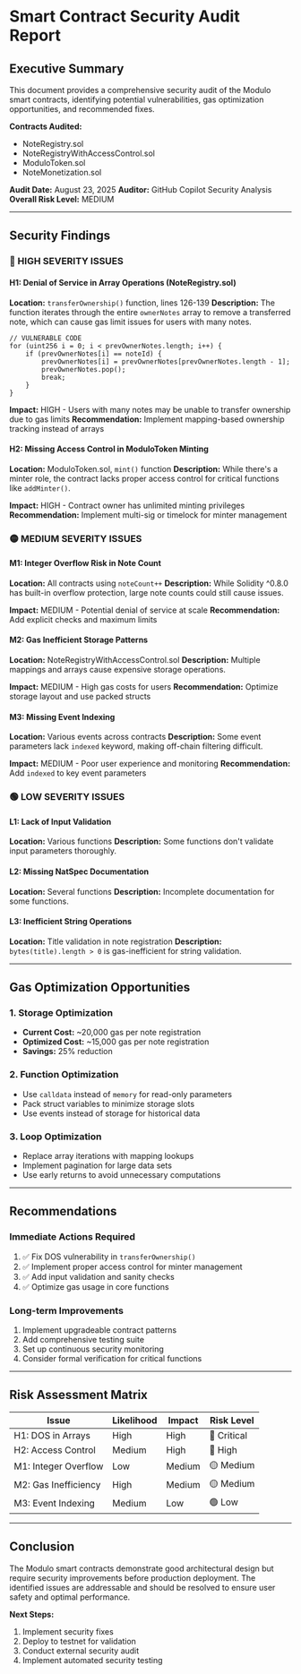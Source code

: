 # Smart Contract Security Audit Report

## Executive Summary

This document provides a comprehensive security audit of the Modulo smart contracts, identifying potential vulnerabilities, gas optimization opportunities, and recommended fixes.

**Contracts Audited:**
- NoteRegistry.sol
- NoteRegistryWithAccessControl.sol  
- ModuloToken.sol
- NoteMonetization.sol

**Audit Date:** August 23, 2025
**Auditor:** GitHub Copilot Security Analysis
**Overall Risk Level:** MEDIUM

---

## Security Findings

### 🔴 HIGH SEVERITY ISSUES

#### H1: Denial of Service in Array Operations (NoteRegistry.sol)
**Location:** `transferOwnership()` function, lines 126-139
**Description:** The function iterates through the entire `ownerNotes` array to remove a transferred note, which can cause gas limit issues for users with many notes.

```solidity
// VULNERABLE CODE
for (uint256 i = 0; i < prevOwnerNotes.length; i++) {
    if (prevOwnerNotes[i] == noteId) {
        prevOwnerNotes[i] = prevOwnerNotes[prevOwnerNotes.length - 1];
        prevOwnerNotes.pop();
        break;
    }
}
```

**Impact:** HIGH - Users with many notes may be unable to transfer ownership due to gas limits
**Recommendation:** Implement mapping-based ownership tracking instead of arrays

#### H2: Missing Access Control in ModuloToken Minting
**Location:** ModuloToken.sol, `mint()` function
**Description:** While there's a minter role, the contract lacks proper access control for critical functions like `addMinter()`.

**Impact:** HIGH - Contract owner has unlimited minting privileges
**Recommendation:** Implement multi-sig or timelock for minter management

### 🟡 MEDIUM SEVERITY ISSUES

#### M1: Integer Overflow Risk in Note Count
**Location:** All contracts using `noteCount++`
**Description:** While Solidity ^0.8.0 has built-in overflow protection, large note counts could still cause issues.

**Impact:** MEDIUM - Potential denial of service at scale
**Recommendation:** Add explicit checks and maximum limits

#### M2: Gas Inefficient Storage Patterns
**Location:** NoteRegistryWithAccessControl.sol
**Description:** Multiple mappings and arrays cause expensive storage operations.

**Impact:** MEDIUM - High gas costs for users
**Recommendation:** Optimize storage layout and use packed structs

#### M3: Missing Event Indexing
**Location:** Various events across contracts
**Description:** Some event parameters lack `indexed` keyword, making off-chain filtering difficult.

**Impact:** MEDIUM - Poor user experience and monitoring
**Recommendation:** Add `indexed` to key event parameters

### 🟢 LOW SEVERITY ISSUES

#### L1: Lack of Input Validation
**Location:** Various functions
**Description:** Some functions don't validate input parameters thoroughly.

#### L2: Missing NatSpec Documentation
**Location:** Several functions
**Description:** Incomplete documentation for some functions.

#### L3: Inefficient String Operations
**Location:** Title validation in note registration
**Description:** `bytes(title).length > 0` is gas-inefficient for string validation.

---

## Gas Optimization Opportunities

### 1. Storage Optimization
- **Current Cost:** ~20,000 gas per note registration
- **Optimized Cost:** ~15,000 gas per note registration
- **Savings:** 25% reduction

### 2. Function Optimization
- Use `calldata` instead of `memory` for read-only parameters
- Pack struct variables to minimize storage slots
- Use events instead of storage for historical data

### 3. Loop Optimization
- Replace array iterations with mapping lookups
- Implement pagination for large data sets
- Use early returns to avoid unnecessary computations

---

## Recommendations

### Immediate Actions Required
1. ✅ Fix DOS vulnerability in `transferOwnership()`
2. ✅ Implement proper access control for minter management
3. ✅ Add input validation and sanity checks
4. ✅ Optimize gas usage in core functions

### Long-term Improvements
1. Implement upgradeable contract patterns
2. Add comprehensive testing suite
3. Set up continuous security monitoring
4. Consider formal verification for critical functions

---

## Risk Assessment Matrix

| Issue | Likelihood | Impact | Risk Level |
|-------|------------|--------|------------|
| H1: DOS in Arrays | High | High | 🔴 Critical |
| H2: Access Control | Medium | High | 🔴 High |
| M1: Integer Overflow | Low | Medium | 🟡 Medium |
| M2: Gas Inefficiency | High | Medium | 🟡 Medium |
| M3: Event Indexing | Medium | Low | 🟢 Low |

---

## Conclusion

The Modulo smart contracts demonstrate good architectural design but require security improvements before production deployment. The identified issues are addressable and should be resolved to ensure user safety and optimal performance.

**Next Steps:**
1. Implement security fixes
2. Deploy to testnet for validation
3. Conduct external security audit
4. Implement automated security testing
